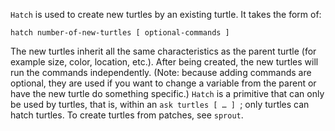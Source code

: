 `Hatch` is used to create new turtles by an existing turtle. It takes the form of:



```hatch number-of-new-turtles [ optional-commands ]```



The new turtles inherit all the same characteristics as the parent turtle (for example size, color, location, etc.). After being created, the new turtles will run the commands independently. (Note: because adding commands are optional, they are used if you want to change a variable from the parent or have the new turtle do something specific.) `Hatch` is a primitive that can only be used by turtles, that is, within an `ask turtles [ … ] `; only turtles can hatch turtles. To create turtles from patches, see `sprout`.

